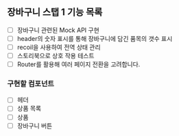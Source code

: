 ## 장바구니 스탭 1 기능 목록

- [ ] 장바구니 관련된 Mock API 구현
- [ ] header의 숫자 표시를 통해 장바구니에 담긴 품목의 갯수 표시
- [ ] recoil을 사용하여 전역 상태 관리
- [ ] 스토리북으로 상호 작용 테스트
- [ ] Router를 활용해 여러 페이지 전환을 고려합니다.

### 구현할 컴포넌트

- [ ] 헤더
- [ ] 상품 목록
- [ ] 상품
- [ ] 장바구니 버튼
